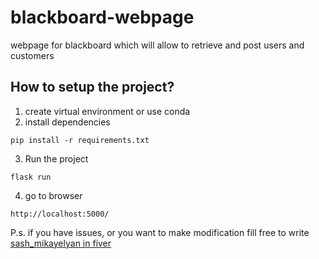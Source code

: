 # blackboard-webpage
webpage for blackboard which will allow to retrieve and post users and customers 

## How to setup the project? 
1. create virtual environment or use conda
2. install dependencies 
```commandline
pip install -r requirements.txt
```
3. Run the project
```commandline
flask run
```
4. go to browser
```commandline
http://localhost:5000/
```


P.s. if you have issues, or you want to make modification fill free to write
[sash_mikayelyan in fiver](https://www.fiverr.com/sash_mikayelyan)